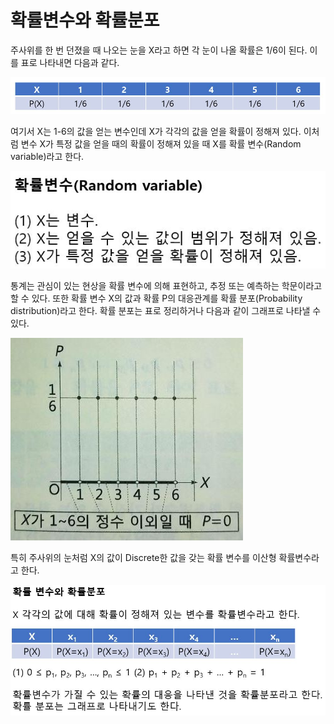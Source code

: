 # 확률변수와 확률분포

주사위를 한 번 던졌을 때 나오는 눈을 X라고 하면 각 눈이 나올 확률은 1/6이 된다. 이를 표로 나타내면 다음과 같다.

![](./Figure/Random_variable_and_Probability_distribution1.JPG)

여기서 X는 1-6의 값을 얻는 변수인데 X가 각각의 값을 얻을 확률이 정해져 있다. 이처럼 변수 X가 특정 값을 얻을 때의 확률이 정해져 있을 때 X를 확률 변수(Random variable)라고 한다.

![](./Figure/Random_variable_and_Probability_distribution2.JPG)



통계는 관심이 있는 현상을 확률 변수에 의해 표현하고, 추정 또는 예측하는 학문이라고 할 수 있다. 또한 확률 변수 X의 값과 확률 P의 대응관계를 확률 분포(Probability distribution)라고 한다. 확률 분포는 표로 정리하거나 다음과 같이 그래프로 나타낼 수 있다.

![](./Figure/Random_variable_and_Probability_distribution3.JPG)



특히 주사위의 눈처럼 X의 값이 Discrete한 값을 갖는 확률 변수를 이산형 확률변수라고 한다. 

![](./Figure/Random_variable_and_Probability_distribution4.JPG)